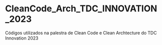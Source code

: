 # CleanCode_Arch_TDC_INNOVATION_2023
Códigos utilizados na palestra de Clean Code e Clean Archtecture do TDC Innovation 2023
